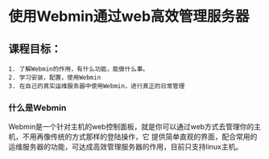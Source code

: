 使用Webmin通过web高效管理服务器
========================


## 课程目标：

```
1. 了解Webmin的作用，有什么功能，能做什么事。
2. 学习安装，配置，使用Webmin
3. 在自己的真实运维服务器中使用Webmin，进行真正的日常管理
```



### 什么是Webmin

Webmin是一个针对主机的web控制面板，就是你可以通过web方式去管理你的主机，不用再像传统的方式那样的登陆操作，它
提供简单直观的界面，配合常用的运维服务器的功能，可达成高效管理服务器的作用，目前只支持linux主机。










